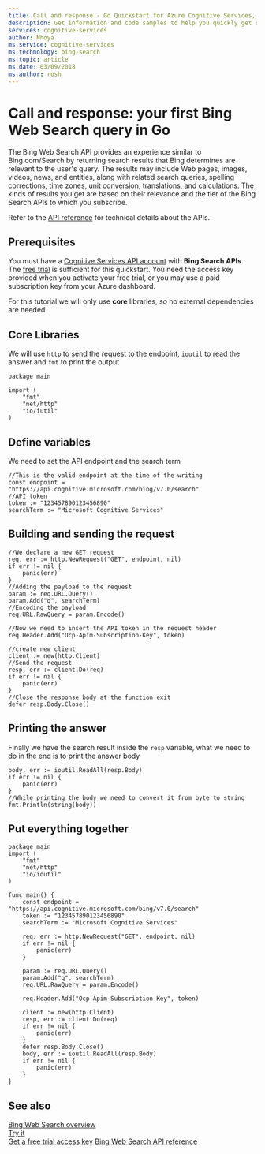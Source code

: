 ```yaml
---
title: Call and response - Go Quickstart for Azure Cognitive Services, Bing Web Search API | Microsoft Docs
description: Get information and code samples to help you quickly get started using the Bing Web Search API in Microsoft Cognitive Services on Azure.
services: cognitive-services
author: Nhoya
ms.service: cognitive-services
ms.technology: bing-search
ms.topic: article
ms.date: 03/09/2018
ms.author: rosh
---
```


# Call and response: your first Bing Web Search query in Go

The Bing Web Search API provides an experience similar to Bing.com/Search by returning search results that Bing determines are relevant to the user's query. The results may include Web pages, images, videos, news, and entities, along with related search queries, spelling corrections, time zones, unit conversion, translations, and calculations. The kinds of results you get are based on their relevance and the tier of the Bing Search APIs to which you subscribe.

Refer to the [API reference](https://docs.microsoft.com/en-us/rest/api/cognitiveservices/bing-web-api-v7-reference) for technical details about the APIs.


## Prerequisites
You must have a [Cognitive Services API account](https://docs.microsoft.com/azure/cognitive-services/cognitive-services-apis-create-account) with **Bing Search APIs**. The [free trial](https://azure.microsoft.com/try/cognitive-services/?api=bing-web-search-api) is sufficient for this quickstart. You need the access key provided when you activate your free trial, or you may use a paid subscription key from your Azure dashboard.

For this tutorial we will only use **core** libraries, so no external dependencies are needed

## Core Libraries

We will use `http` to send the request to the endpoint, `ioutil` to read the answer and `fmt` to print the output

```
package main

import (
    "fmt"
    "net/http"
    "io/iutil"
)
```

## Define variables
We need to set the API endpoint and the search term

```
//This is the valid endpoint at the time of the writing
const endpoint = "https://api.cognitive.microsoft.com/bing/v7.0/search"
//API token
token := "123457890123456890"
searchTerm := "Microsoft Cognitive Services"
```

## Building and sending the request

```
//We declare a new GET request
req, err := http.NewRequest("GET", endpoint, nil)
if err != nil {
    panic(err)
}
//Adding the payload to the request
param := req.URL.Query()
param.Add("q", searchTerm)
//Encoding the payload
req.URL.RawQuery = param.Encode()

//Now we need to insert the API token in the request header
req.Header.Add("Ocp-Apim-Subscription-Key", token)

//create new client
client := new(http.Client)
//Send the request
resp, err := client.Do(req)
if err != nil {
    panic(err)
}
//Close the response body at the function exit
defer resp.Body.Close() 
```

## Printing the answer
Finally we have the search result inside the `resp` variable, what we need to do in the end is to print the answer body

```
body, err := ioutil.ReadAll(resp.Body)
if err != nil {
    panic(err)
}
//While printing the body we need to convert it from byte to string
fmt.Println(string(body))
```

## Put everything together

```
package main
import (
    "fmt"
    "net/http"
    "io/ioutil"
)

func main() {
    const endpoint = "https://api.cognitive.microsoft.com/bing/v7.0/search"
    token := "123457890123456890"
    searchTerm := "Microsoft Cognitive Services"
    
    req, err := http.NewRequest("GET", endpoint, nil)
    if err != nil {
        panic(err)
    }
    
    param := req.URL.Query()
    param.Add("q", searchTerm)
    req.URL.RawQuery = param.Encode()

    req.Header.Add("Ocp-Apim-Subscription-Key", token)
    
    client := new(http.Client)
    resp, err := client.Do(req)
    if err != nil {
        panic(err)
    }
    defer resp.Body.Close() 
    body, err := ioutil.ReadAll(resp.Body)
    if err != nil {
        panic(err)
    }
}
```

## See also 

[Bing Web Search overview](../overview.md)  
[Try it](https://azure.microsoft.com/services/cognitive-services/bing-web-search-api/)  
[Get a free trial access key](https://azure.microsoft.com/try/cognitive-services/?api=bing-web-search-api)
[Bing Web Search API reference](https://docs.microsoft.com/rest/api/cognitiveservices/bing-web-api-v7-reference)

